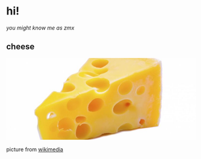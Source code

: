 # hi!
*you might know me as zmx*

## cheese

![cheese](/cheese.jpg)

picture from [wikimedia](https://commons.wikimedia.org/wiki/File:Cheese_maker1212.jpg)

<!--
**zmxhawrhbg/zmxhawrhbg** is a ✨ _special_ ✨ repository because its `README.md` (this file) appears on your GitHub profile.

Here are some ideas to get you started:

- 🔭 I’m currently working on ...
- 🌱 I’m currently learning ...
- 👯 I’m looking to collaborate on ...
- 🤔 I’m looking for help with ...
- 💬 Ask me about ...
- 📫 How to reach me: ...
- 😄 Pronouns: ...
- ⚡ Fun fact: ...
-->
